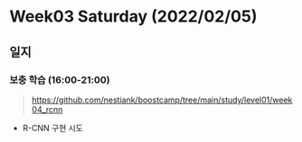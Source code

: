 # Week03 Saturday (2022/02/05)

## 일지

### 보충 학습 (16:00-21:00)

> https://github.com/nestiank/boostcamp/tree/main/study/level01/week04_rcnn

  * R-CNN 구현 시도
